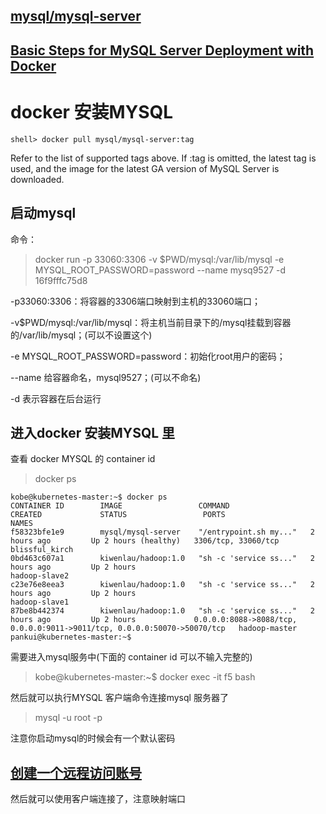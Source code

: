 ## [mysql/mysql-server](https://hub.docker.com/r/mysql/mysql-server/)

## [Basic Steps for MySQL Server Deployment with Docker](https://dev.mysql.com/doc/mysql-installation-excerpt/5.5/en/docker-mysql-getting-started.html)

# docker 安装MYSQL
```shell script
shell> docker pull mysql/mysql-server:tag
```
  Refer to the list of supported tags above. 
  If :tag is omitted, the latest tag is used, 
  and the image for the latest GA version of MySQL Server is downloaded.
  

## 启动mysql

命令：
> docker run -p 33060:3306 -v $PWD/mysql:/var/lib/mysql -e MYSQL_ROOT_PASSWORD=password --name mysq9527 -d 16f9fffc75d8

-p33060:3306：将容器的3306端口映射到主机的33060端口；

-v$PWD/mysql:/var/lib/mysql：将主机当前目录下的/mysql挂载到容器的/var/lib/mysql；(可以不设置这个)

-e MYSQL_ROOT_PASSWORD=password：初始化root用户的密码；

--name 给容器命名，mysql9527；(可以不命名)

-d 表示容器在后台运行
 
## 进入docker 安装MYSQL 里

查看 docker MYSQL 的 container id

> docker ps
```
kobe@kubernetes-master:~$ docker ps
CONTAINER ID        IMAGE                 COMMAND                  CREATED             STATUS                 PORTS                                                                      NAMES
f58323bfe1e9        mysql/mysql-server    "/entrypoint.sh my..."   2 hours ago         Up 2 hours (healthy)   3306/tcp, 33060/tcp                                                        blissful_kirch
0bd463c607a1        kiwenlau/hadoop:1.0   "sh -c 'service ss..."   2 hours ago         Up 2 hours                                                                                        hadoop-slave2
c23e76e8eea3        kiwenlau/hadoop:1.0   "sh -c 'service ss..."   2 hours ago         Up 2 hours                                                                                        hadoop-slave1
87be8b442374        kiwenlau/hadoop:1.0   "sh -c 'service ss..."   2 hours ago         Up 2 hours             0.0.0.0:8088->8088/tcp, 0.0.0.0:9011->9011/tcp, 0.0.0.0:50070->50070/tcp   hadoop-master
pankui@kubernetes-master:~$

```

需要进入mysql服务中(下面的 container id 可以不输入完整的)
 
> kobe@kubernetes-master:~$ docker exec -it f5 bash

然后就可以执行MYSQL 客户端命令连接mysql 服务器了

> mysql -u root -p

注意你启动mysql的时候会有一个默认密码

## [创建一个远程访问账号](./13、创建一个远程访问账号.md)

然后就可以使用客户端连接了，注意映射端口



